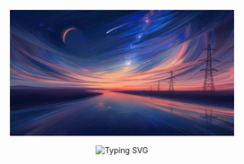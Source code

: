 <p align="center">
  <img src="https://raw.githubusercontent.com/propgsp/PROPGSP/main/alena-aenami-blue-hour.jpg" alt="Blue Hour Wallpaper" width="400">
</p>

<p align="center">
  <img src="https://readme-typing-svg.demolab.com?font=Fira+Code&size=30&duration=2000&pause=500&color=00A6FF&center=true&vCenter=true&width=600&lines=IM+SRINIVASA+PRASANNA;AKA+PROPGSP;Init+The+Future;Commit+The+Present;Remove+The+Past" alt="Typing SVG">
</p>

